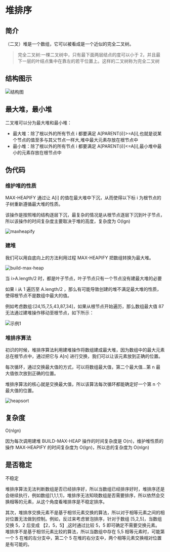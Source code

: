 # 堆排序

## 简介

（二叉）堆是一个数组，它可以被看成是一个近似的完全二叉树。

> 完全二叉树:一棵二叉树中，只有最下面两层结点的度可以小于 2，并且最下一层的叶结点集中在靠左的若干位置上。这样的二叉树称为完全二叉树
 
## 结构图示

![结构图](https://cnymw.github.io/go-study/docs/img/算法-堆排序/算法-堆排序-结构图.png)

## 最大堆，最小堆

二叉堆可以分为最大堆和最小堆：

- 最大堆：除了根以外的所有节点 i 都要满足 A[PARENT(i)]>=A[i],也就是说某个节点的值至多与其父节点一样大,堆中最大元素存放在根节点中
- 最小堆：除了根以外的所有节点 i 都要满足 A[PARENT(i)]<=A[i],最小堆中最小的元素存放在根节点中

## 伪代码

### 维护堆的性质

MAX-HEAPIFY 通过让 A[i] 的值在最大堆中下沉，从而使得以下标 i 为根节点的子树重新遵循最大堆的性质。

该操作是按照堆的结构逐层下沉，最复杂的情况是从根节点逐层下沉到叶子节点，所以该操作的时间复杂度主要取决于堆的高度，复杂度为 O(lgn)

![maxheapify](https://cnymw.github.io/go-study/docs/img/算法-堆排序/算法-堆排序-maxheapify.png)

### 建堆

我们可以用自底向上的方法利用过程 MAX-HEAPIFY 把数组转换为最大堆。

![build-max-heap](https://cnymw.github.io/go-study/docs/img/算法-堆排序/算法-堆排序-buildmaxheap.png)

当 i>A.length/2 时，都是叶子节点，叶子节点只有一个节点没有建最大堆的必要

如果 i 从 1 遍历至 A.length/2 ，那么有可能导致创建的堆不满足最大堆的性质，使得根节点不是数组中最大的值。

例如考虑数组:[24,15,7,5,43,87,34]，如果从根节点开始遍历，那么数组最大值 87 无法通过建堆操作移动至根节点，如下所示：

![示例1](https://cnymw.github.io/go-study/docs/img/算法-堆排序/算法-堆排序-示例1.png)

### 堆排序算法

初识的时候，堆排序算法利用建堆操作将数组建成最大堆，因为数组中的最大元素总在根节点中，通过把它与 A[n] 进行交换，我们可以让该元素放到正确的位置。

每次循环，通过交换最大值的方式，可以将数组最大值，第二个最大值...第 n 最大值依次放到正确的位置。

堆排序算法的核心就是交换最大值，所以该算法每次循环都能确定好一个第 n 个最大值的位置。

![heapsort](https://cnymw.github.io/go-study/docs/img/算法-堆排序/算法-堆排序-heapsort.png)


## 复杂度

O(nlgn)

因为每次调用建堆 BUILD-MAX-HEAP 操作的时间复杂度是 O(n)，维护堆性质的操作 MAX-HEAPIFY 的时间复杂度为 O(lgn)，所以总的复杂度为 O(nlgn)

## 是否稳定

不稳定

堆排序算法无法判断数组是否已经排序好，所以当数组已经排序好时，堆排序还是会继续执行，例如数组[1,1,1,1]，堆排序无法知晓数组是否需要排序，所以依然会交换相等的元素，从这个角度看堆排序是不稳定排序。

其次，堆排序交换元素不是基于相邻元素交换的算法，所以对于相等元素之间的相对位置无法做到控制。例如，反过来考虑冒泡排序，针对于数组 [5,2,5]，当数组交换 5，2 后变成 【2，5，5】,这时通过比较 5，5 即可确定不需要交换元素。
堆排序不是基于相邻元素比较的算法，所以当数组中存在 5,5 相等元素时，可能第一个 5 在堆的左分支中，第二个 5 在堆的右分支中，两个相等元素交换相对位置是有可能的。
